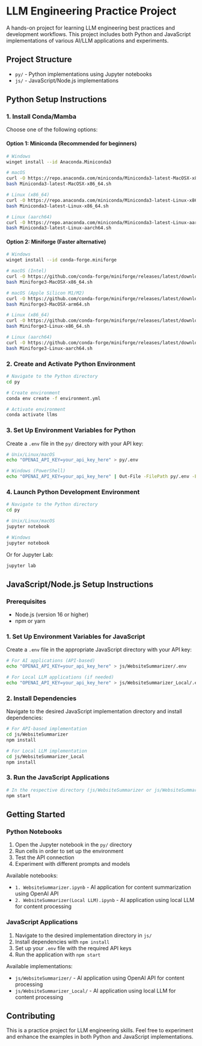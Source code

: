 # LLM Engineering Practice Project

A hands-on project for learning LLM engineering best practices and development workflows. This project includes both Python and JavaScript implementations of various AI/LLM applications and experiments.

## Project Structure

- `py/` - Python implementations using Jupyter notebooks
- `js/` - JavaScript/Node.js implementations

## Python Setup Instructions

### 1. Install Conda/Mamba

Choose one of the following options:

#### Option 1: Miniconda (Recommended for beginners)

```bash
# Windows
winget install --id Anaconda.Miniconda3

# macOS
curl -O https://repo.anaconda.com/miniconda/Miniconda3-latest-MacOSX-x86_64.sh
bash Miniconda3-latest-MacOSX-x86_64.sh

# Linux (x86_64)
curl -O https://repo.anaconda.com/miniconda/Miniconda3-latest-Linux-x86_64.sh
bash Miniconda3-latest-Linux-x86_64.sh

# Linux (aarch64)
curl -O https://repo.anaconda.com/miniconda/Miniconda3-latest-Linux-aarch64.sh
bash Miniconda3-latest-Linux-aarch64.sh
```

#### Option 2: Miniforge (Faster alternative)

```bash
# Windows
winget install --id conda-forge.miniforge

# macOS (Intel)
curl -O https://github.com/conda-forge/miniforge/releases/latest/download/Miniforge3-MacOSX-x86_64.sh
bash Miniforge3-MacOSX-x86_64.sh

# macOS (Apple Silicon M1/M2)
curl -O https://github.com/conda-forge/miniforge/releases/latest/download/Miniforge3-MacOSX-arm64.sh
bash Miniforge3-MacOSX-arm64.sh

# Linux (x86_64)
curl -O https://github.com/conda-forge/miniforge/releases/latest/download/Miniforge3-Linux-x86_64.sh
bash Miniforge3-Linux-x86_64.sh

# Linux (aarch64)
curl -O https://github.com/conda-forge/miniforge/releases/latest/download/Miniforge3-Linux-aarch64.sh
bash Miniforge3-Linux-aarch64.sh
```

### 2. Create and Activate Python Environment

```bash
# Navigate to the Python directory
cd py

# Create environment
conda env create -f environment.yml

# Activate environment
conda activate llms
```

### 3. Set Up Environment Variables for Python

Create a `.env` file in the `py/` directory with your API key:

```bash
# Unix/Linux/macOS
echo "OPENAI_API_KEY=your_api_key_here" > py/.env

# Windows (PowerShell)
echo "OPENAI_API_KEY=your_api_key_here" | Out-File -FilePath py/.env -Encoding UTF8
```

### 4. Launch Python Development Environment

```bash
# Navigate to the Python directory
cd py

# Unix/Linux/macOS
jupyter notebook

# Windows
jupyter notebook
```

Or for Jupyter Lab:

```bash
jupyter lab
```

## JavaScript/Node.js Setup Instructions

### Prerequisites

- Node.js (version 16 or higher)
- npm or yarn

### 1. Set Up Environment Variables for JavaScript

Create a `.env` file in the appropriate JavaScript directory with your API key:

```bash
# For AI applications (API-based)
echo "OPENAI_API_KEY=your_api_key_here" > js/WebsiteSummarizer/.env

# For Local LLM applications (if needed)
echo "OPENAI_API_KEY=your_api_key_here" > js/WebsiteSummarizer_Local/.env
```

### 2. Install Dependencies

Navigate to the desired JavaScript implementation directory and install dependencies:

```bash
# For API-based implementation
cd js/WebsiteSummarizer
npm install

# For Local LLM implementation
cd js/WebsiteSummarizer_Local
npm install
```

### 3. Run the JavaScript Applications

```bash
# In the respective directory (js/WebsiteSummarizer or js/WebsiteSummarizer_Local)
npm start
```

## Getting Started

### Python Notebooks

1. Open the Jupyter notebook in the `py/` directory
2. Run cells in order to set up the environment
3. Test the API connection
4. Experiment with different prompts and models

Available notebooks:

- `1. WebsiteSummarizer.ipynb` - AI application for content summarization using OpenAI API
- `2. WebsiteSummarizer(Local LLM).ipynb` - AI application using local LLM for content processing

### JavaScript Applications

1. Navigate to the desired implementation directory in `js/`
2. Install dependencies with `npm install`
3. Set up your `.env` file with the required API keys
4. Run the application with `npm start`

Available implementations:

- `js/WebsiteSummarizer/` - AI application using OpenAI API for content processing
- `js/WebsiteSummarizer_Local/` - AI application using local LLM for content processing

## Contributing

This is a practice project for LLM engineering skills. Feel free to experiment and enhance the examples in both Python and JavaScript implementations.
